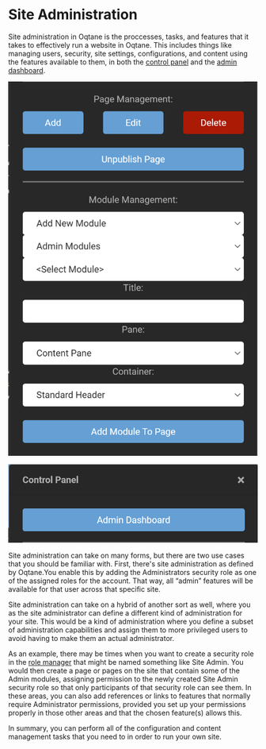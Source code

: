 # Site Administration

Site administration in Oqtane is the proccesses, tasks, and features that it takes to effectively run a website in Oqtane.
This includes things like managing users, security, site settings, configurations, and content using the features available to them, in both the [control panel](../control-panel/index.md) and the [admin dashboard](../admin-dashboard/index.md).

![control-panel](./assets/control-panel.png)

![admin-dash](./assets/admin-dash.png)

Site administration can take on many forms, but there are two use cases that you should be familiar with. First, there's site administration as defined by Oqtane.You enable this by adding the Administrators security role as one of the assigned roles for the account. That way, all “admin” features will be available for that user across that specific site.

Site administration can take on a hybrid of another sort as well, where you as the site administrator can define a different kind of administration for your site. This would be a kind of administration where you define a subset of administration capabilities and assign them to more privileged users to avoid having to make them an actual administrator.

As an example, there may be times when you want to create a security role in the [role manager](/admin/admin-dashboard/role-management.md) that might be named something like Site Admin. You would then create a page or pages on the site that contain some of the Admin modules, assigning permission to the newly created Site Admin security role so that only participants of that security role can see them. In these areas, you can also add references or links to features that normally require Administrator permissions, provided you set up your permissions properly in those other areas and that the chosen feature(s) allows this.

In summary, you can perform all of the configuration and content management tasks that you need to in order to run your own site.